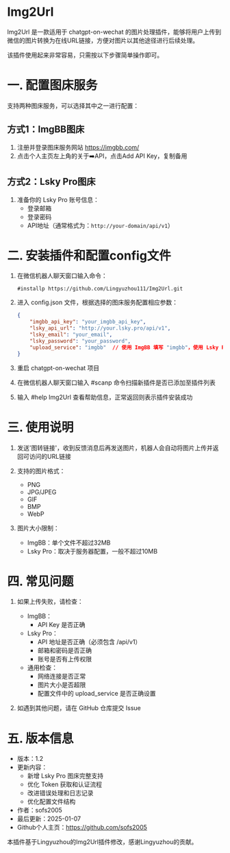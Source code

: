 # Img2Url

Img2Url 是一款适用于 chatgpt-on-wechat 的图片处理插件，能够将用户上传到微信的图片转换为在线URL链接，方便对图片以其他途径进行后续处理。

该插件使用起来非常容易，只需按以下步骤简单操作即可。

# 一. 配置图床服务
支持两种图床服务，可以选择其中之一进行配置：

## 方式1：ImgBB图床
1. 注册并登录图床服务网站 https://imgbb.com/
2. 点击个人主页左上角的关于➡️API，点击Add API Key，复制备用

## 方式2：Lsky Pro图床
1. 准备你的 Lsky Pro 账号信息：
   - 登录邮箱
   - 登录密码
   - API地址（通常格式为：`http://your-domain/api/v1`）

# 二. 安装插件和配置config文件
1. 在微信机器人聊天窗口输入命令：
   ```
   #installp https://github.com/Lingyuzhou111/Img2Url.git
   ```

2. 进入 config.json 文件，根据选择的图床服务配置相应参数：
   ```json
   {
       "imgbb_api_key": "your_imgbb_api_key",
       "lsky_api_url": "http://your.lsky.pro/api/v1",
       "lsky_email": "your_email",
       "lsky_password": "your_password",
       "upload_service": "imgbb"  // 使用 ImgBB 填写 "imgbb"，使用 Lsky Pro 填写 "lsky"
   }
   ```

3. 重启 chatgpt-on-wechat 项目

4. 在微信机器人聊天窗口输入 #scanp 命令扫描新插件是否已添加至插件列表

5. 输入 #help Img2Url 查看帮助信息，正常返回则表示插件安装成功

# 三. 使用说明
1. 发送'图转链接'，收到反馈消息后再发送图片，机器人会自动将图片上传并返回可访问的URL链接

2. 支持的图片格式：
   - PNG
   - JPG/JPEG
   - GIF
   - BMP
   - WebP

3. 图片大小限制：
   - ImgBB：单个文件不超过32MB
   - Lsky Pro：取决于服务器配置，一般不超过10MB

# 四. 常见问题
1. 如果上传失败，请检查：
   - ImgBB：
     - API Key 是否正确
   - Lsky Pro：
     - API 地址是否正确（必须包含 /api/v1）
     - 邮箱和密码是否正确
     - 账号是否有上传权限
   - 通用检查：
     - 网络连接是否正常
     - 图片大小是否超限
     - 配置文件中的 upload_service 是否正确设置

2. 如遇到其他问题，请在 GitHub 仓库提交 Issue

# 五. 版本信息
- 版本：1.2
- 更新内容：
  - 新增 Lsky Pro 图床完整支持
  - 优化 Token 获取和认证流程
  - 改进错误处理和日志记录
  - 优化配置文件结构
- 作者：sofs2005
- 最后更新：2025-01-07
- Github个人主页：https://github.com/sofs2005

本插件基于Lingyuzhou的Img2Url插件修改，感谢Lingyuzhou的贡献。
